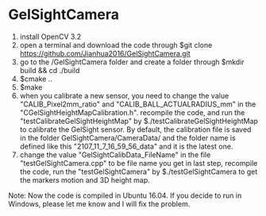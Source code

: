 # GelSightCamera
1. install OpenCV 3.2
2. open a terminal and download the code through $git clone https://github.com/Jianhua2016/GelSightCamera.git
3. go to the /GelSightCamera folder and create a folder through $mkdir build && cd ./build
4. $cmake ..
5. $make
6. when you calibrate a new sensor, you need to change the value "CALIB_Pixel2mm_ratio" and "CALIB_BALL_ACTUALRADIUS_mm" in the "CGelSightHeightMapCalibration.h". recompile the code, and run the "testCalibrateGelSightHeightMap" by $./testCalibrateGelSightHeightMap to calibrate the GelSight sensor. By default, the calibration file is saved in the folder GelSightCamera/CameraData/ and the folder name is defined like this "2107_11_7_16_59_56_data" and it is the latest one.
7. change the value "GelSightCalibData_FileName" in the file "testGelSightCamera.cpp" to be file name you get in last step, recompile the code, run the "testGelSightCamera" by $./testGelSightCamera to get the markers motion and 3D height map.

Note: Now the code is compiled in Ubuntu 16.04. If you decide to run in Windows, please let me know and I will fix the problem. 
